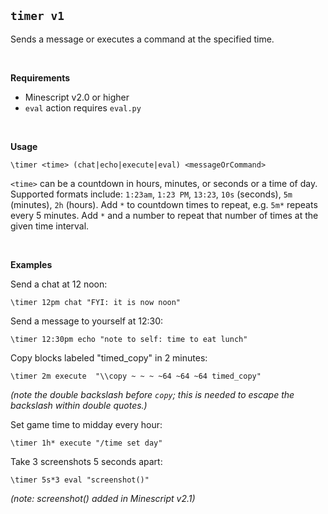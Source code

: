 ## `timer v1`

Sends a message or executes a command at the specified time.

&nbsp;

**Requirements**

- Minescript v2.0 or higher
- `eval` action requires `eval.py`

&nbsp;

**Usage**

```
\timer <time> (chat|echo|execute|eval) <messageOrCommand>
```

`<time>` can be a countdown in hours, minutes, or seconds or a time
of day.  Supported formats include: `1:23am`, `1:23 PM`,
`13:23`, `10s` (seconds), `5m` (minutes), `2h` (hours). Add `*`
to countdown times to repeat, e.g.  `5m*` repeats every 5
minutes.  Add `*` and a number to repeat that number of times
at the given time interval.

&nbsp;

**Examples**

Send a chat at 12 noon:

```
\timer 12pm chat "FYI: it is now noon"
```

Send a message to yourself at 12:30:

```
\timer 12:30pm echo "note to self: time to eat lunch"
```

Copy blocks labeled "timed_copy" in 2 minutes:

```
\timer 2m execute  "\\copy ~ ~ ~ ~64 ~64 ~64 timed_copy"
```
*(note the double backslash before `copy`; this is needed to escape the
backslash within double quotes.)*

Set game time to midday every hour:

```
\timer 1h* execute "/time set day"
```

Take 3 screenshots 5 seconds apart:

```
\timer 5s*3 eval "screenshot()"
```
*(note: screenshot() added in Minescript v2.1)*
